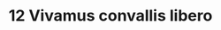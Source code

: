 ---
title: 12 Vivamus convallis libero
image: 17.jpg
thumbnail: 17.jpg
caption: 12 Sed velit lacus, laoreet at venenatis convallis in lorem tincidunt.
---